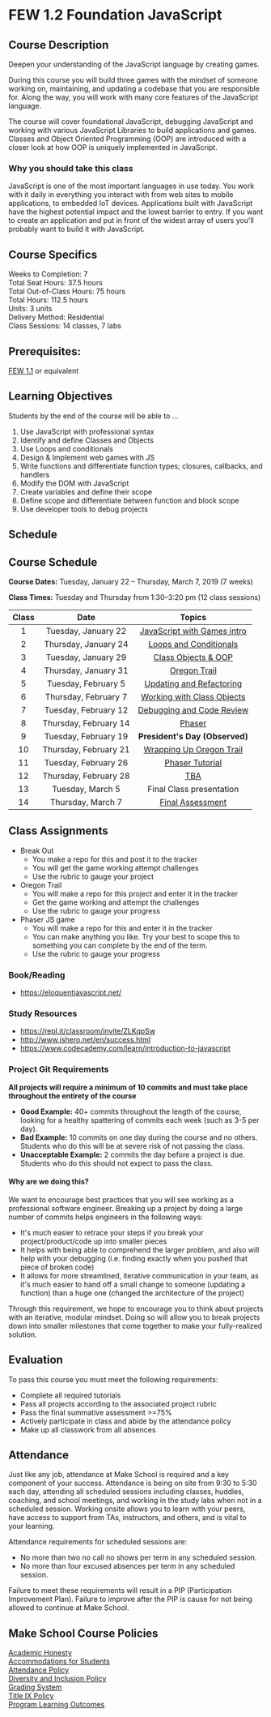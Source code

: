 # FEW 1.2 Foundation JavaScript

## Course Description

Deepen your understanding of the JavaScript language by creating games.

During this course you will build three games with the mindset of someone working on, maintaining, and updating a codebase that you are responsible for. Along the way, you will work with many core features of the JavaScript language.

The course will cover foundational JavaScript, debugging JavaScript and working with various JavaScript Libraries to build applications and games. Classes and Object Oriented Programming (OOP) are introduced with a closer look at how OOP is uniquely implemented in JavaScript.   

### Why you should take this class

JavaScript is one of the most important languages in use today. You work with it daily in everything you interact with from web sites to mobile applications, to embedded IoT devices. Applications built with JavaScript have the highest potential impact and the lowest barrier to entry. If you want to create an application and put in front of the widest array of users you'll probably want to build it with JavaScript.

## Course Specifics

Weeks to Completion:  7 <br>
Total Seat Hours:  37.5 hours <br>
Total Out-of-Class Hours: 75 hours <br>
Total Hours: 112.5 hours <br>
Units:  3 units <br>
Delivery Method:  Residential <br>
Class Sessions:  14 classes, 7 labs

## Prerequisites:  

[FEW 1.1](https://github.com/Make-School-Courses/FEW-1.1-Web-Foundations) or equivalent

## Learning Objectives

Students by the end of the course will be able to ...

1. Use JavaScript with professional syntax
1. Identify and define Classes and Objects
1. Use Loops and conditionals
1. Design & Implement web games with JS
1. Write functions and differentiate function types; closures, callbacks, and handlers
1. Modify the DOM with JavaScript
1. Create variables and define their scope
1. Define scope and differentiate between function and block scope
1. Use developer tools to debug projects

## Schedule

## Course Schedule
**Course Dates:** Tuesday, January 22 – Thursday, March 7, 2019 (7 weeks)

**Class Times:** Tuesday and Thursday from 1:30–3:20 pm (12 class sessions)

| Class |          Date          |                 Topics                  |
|:-----:|:----------------------:|:---------------------------------------:|
| 1 |Tuesday, January 22 | [JavaScript with Games intro](class-01) |
| 2 | Thursday, January 24| [Loops and Conditionals](class-02) |
| 3 | Tuesday, January 29 | [Class Objects & OOP](class-03) |
| 4 | Thursday, January 31| [Oregon Trail](class-04) |
| 5 | Tuesday, February 5 | [Updating and Refactoring](class-05) |
| 6 | Thursday, February 7| [Working with Class Objects](class-06) |
| 7 | Tuesday, February 12| [Debugging and Code Review](class-07) |
| 8 | Thursday, February 14| [Phaser](class-08) |
| 9 | Tuesday, February 19 | **President's Day (Observed)** |
| 10| Thursday, February 21| [Wrapping Up Oregon Trail](class-09) |
| 11| Tuesday, February 26 | [Phaser Tutorial](class-10) |
| 12| Thursday, February 28| [TBA](class-11) |
| 13| Tuesday, March 5     | Final Class presentation |
| 14| Thursday, March 7    | [Final Assessment](class-14) |

## Class Assignments

- Break Out
  - You make a repo for this and post it to the tracker
  - You will get the game working attempt challenges
  - Use the rubric to gauge your project
- Oregon Trail
  - You will make a repo for this project and enter it in the tracker
  - Get the game working and attempt the challenges
  - Use the rubric to gauge your progress
- Phaser JS game
  - You will make a repo for this and enter it in the tracker
  - You can make anything you like. Try your best to scope this to something you can complete by the end of the term.
  - Use the rubric to gauge your progress

### Book/Reading

- https://eloquentjavascript.net/

### Study Resources

- https://repl.it/classroom/invite/ZLKqpSw
- http://www.jshero.net/en/success.html
- https://www.codecademy.com/learn/introduction-to-javascript

### Project Git Requirements
**All projects will require a minimum of 10 commits and must take place throughout the entirety of the course**

- **Good Example:** 40+ commits throughout the length of the course, looking for a healthy spattering of commits each week (such as 3-5 per day).
- **Bad Example:** 10 commits on one day during the course and no others. Students who do this will be at severe risk of not passing the class.
- **Unacceptable Example:** 2 commits the day before a project is due. Students who do this should not expect to pass the class.

#### Why are we doing this?

We want to encourage best practices that you will see working as a professional software engineer. Breaking up a project by doing a large number of commits helps engineers in the following ways:

- It's much easier to retrace your steps if you break your project/product/code up into smaller pieces
- It helps with being able to comprehend the larger problem, and also will help with your debugging (i.e. finding exactly when you pushed that piece of broken code)
- It allows for more streamlined, iterative communication in your team, as it's much easier to hand off a small change to someone (updating a function) than a huge one (changed the architecture of the project)

Through this requirement, we hope to encourage you to think about projects with an iterative, modular mindset. Doing so will allow you to break projects down into smaller milestones that come together to make your fully-realized solution.

## Evaluation
To pass this course you must meet the following requirements:

- Complete all required tutorials
- Pass all projects according to the associated project rubric
- Pass the final summative assessment >=75%
- Actively participate in class and abide by the attendance policy
- Make up all classwork from all absences

## Attendance

Just like any job, attendance at Make School is required and a key component of your success. Attendance is being on site from 9:30 to 5:30 each day, attending all scheduled sessions including classes, huddles, coaching, and school meetings, and working in the study labs when not in a scheduled session. Working onsite allows you to learn with your peers, have access to support from TAs, instructors, and others, and is vital to your learning.

Attendance requirements for scheduled sessions are:
- No more than two no call no shows per term in any scheduled session.
- No more than four excused absences per term in any scheduled session.

Failure to meet these requirements will result in a PIP (Participation Improvement Plan).  Failure to improve after the PIP is cause for not being allowed to continue at Make School. 


## Make School Course Policies

[Academic Honesty](https://make.sc/academic-honesty)<br>
[Accommodations for Students](https://make.sc/accommodations-for-students)<br>
[Attendance Policy](https://make.sc/attendance-policy)  
[Diversity and Inclusion Policy](https://make.sc/diversity-and-inclusion-policy)<br>
[Grading System](https://make.sc/grading-system)
<br>
[Title IX Policy](https://make.sc/title-ix-policy)<br>
[Program Learning Outcomes](https://make.sc/program-learning-outcomes)
